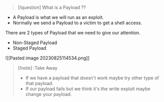 >[!question] What is a Payload ??
- A Payload is what we will run as an exploit.
- Normally we send a Payload to a victim to get a shell access.

There are 2 types of Payload that we need to give our attention.
- Non-Staged Payload
- Staged Payload

![[Pasted image 20230825114534.png]]


>[!note] :Take Away
>- If we have a payload that doesn't work maybe try other type of that payload. 
>- If our payload fails but we think it's the write exploit maybe change your payload.

